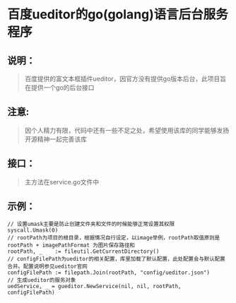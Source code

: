 # 百度ueditor的go(golang)语言后台服务程序

## 说明：

>百度提供的富文本框插件ueditor，因官方没有提供go版本后台，此项目旨在提供一个go的后台接口

## 注意:
>因个人精力有限，代码中还有一些不足之处，希望使用该库的同学能够发扬开源精神一起完善该库

## 接口：
>主方法在service.go文件中

## 示例：

```
// 设置umask主要是防止创建文件夹和文件的时候能够正常设置其权限
syscall.Umask(0)
// rootPath为项目的根目录，根据情况自行设定，以image举例，rootPath取值原则是 rootPath + imagePathFormat 为图片保存路径和
rootPath, _    := fileutil.GetCurrentDirectory()
// configFilePath为ueditor的相关配置，库里加载了默认配置，此处配置会与默认配置合并。配置说明参见ueditor官网
configFilePath := filepath.Join(rootPath, "config/ueditor.json") 
// 生成ueditor的服务对象
uedService, _ = gueditor.NewService(nil, nil, rootPath, configFilePath)
```


